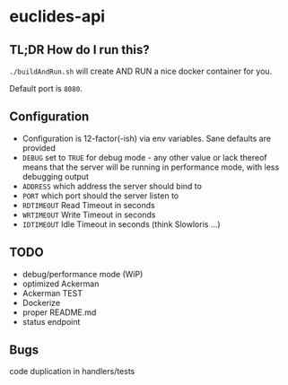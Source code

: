 # euclides-api
## TL;DR How do I run this?
`./buildAndRun.sh` will create AND RUN a nice docker container for you.

Default port is `8080`.
## Configuration
- Configuration is 12-factor(-ish) via env variables. Sane defaults are provided
- `DEBUG` set to `TRUE` for debug mode - any other value or lack thereof means
that the server will be running in performance mode, with less debugging output
- `ADDRESS` which address the server should bind to
- `PORT` which port should the server listen to
- `RDTIMEOUT` Read Timeout in seconds
- `WRTIMEOUT` Write Timeout in seconds
- `IDTIMEOUT` Idle Timeout in seconds (think Slowloris ...)

## TODO
- debug/performance mode (WiP)
- optimized Ackerman
- Ackerman TEST
- Dockerize
- proper README.md
- status endpoint
## Bugs
code duplication in handlers/tests
